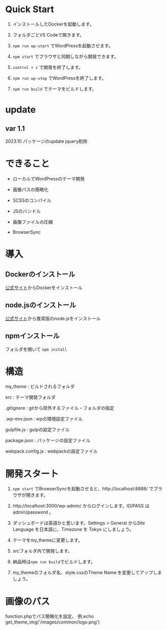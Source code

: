 # Quick Start
1. インストールしたDockerを起動します。

2. フォルダごとVS Codeで開きます。

3. `npm run wp-start` でWordPressを起動させます。

4. `npm start` でブラウザと同期しながら開発できます。

5. `control + c` で開発を終了します。

6. `npm run wp-stop` でWordPressを終了します。

7. `npm run build` でテーマをビルドします。


# update
## var 1.1
2023.10
パッケージのupdate
jquery削除


# できること
- ローカルでWordPressのテーマ開発

- 画像パスの簡略化

- SCSSのコンパイル

- JSのバンドル

- 画像ファイルの圧縮

- BrowserSync

# 導入
## Dockerのインストール
[公式サイト](https://www.docker.com/)からDockerをインストール

## node.jsのインストール
[公式サイト](https://nodejs.org/ja/)から推奨版のnode.jsをインストール

## npmインストール
フォルダを開いて `npm install`

# 構造
my_theme : ビルドされるフォルダ

src : テーマ開発フォルダ

.gitignore : gitから除外するファイル・フォルダの指定

.wp-env.json : wpの環境設定ファイル

gulpfile.js : gulpの設定ファイル

package.json : パッケージの設定ファイル

webpack.config.js : webpackの設定ファイル


# 開発スタート
1. `npm start` でBrowserSyncを起動させると、http://localhost:8888/ でブラウザが開きます。

2. http://localhost:3000/wp-admin/ からログインします。ID/PASS は admin/password 。

3. ダッシュボードは英語かと思います。Settings > General からSite Language を日本語に、Timezone を Tokyo にしましょう。

4. テーマをmy_themeに変更します。

5. srcフォルダ内で開発します。

6. 納品時は`npm run build`でビルドします。

7. my_themeのフォルダ名、style.cssのTheme Name:を変更してアップしましょう。


# 画像のパス
function.phpでパス簡略化を設定。
例.echo get_theme_img('/images/common/logo.png')
